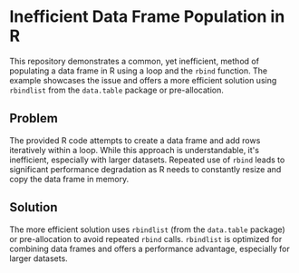 # Inefficient Data Frame Population in R

This repository demonstrates a common, yet inefficient, method of populating a data frame in R using a loop and the `rbind` function.  The example showcases the issue and offers a more efficient solution using `rbindlist` from the `data.table` package or pre-allocation.

## Problem

The provided R code attempts to create a data frame and add rows iteratively within a loop.  While this approach is understandable, it's inefficient, especially with larger datasets.  Repeated use of `rbind` leads to significant performance degradation as R needs to constantly resize and copy the data frame in memory.

## Solution

The more efficient solution uses `rbindlist` (from the `data.table` package) or pre-allocation to avoid repeated `rbind` calls.  `rbindlist` is optimized for combining data frames and offers a performance advantage, especially for larger datasets.